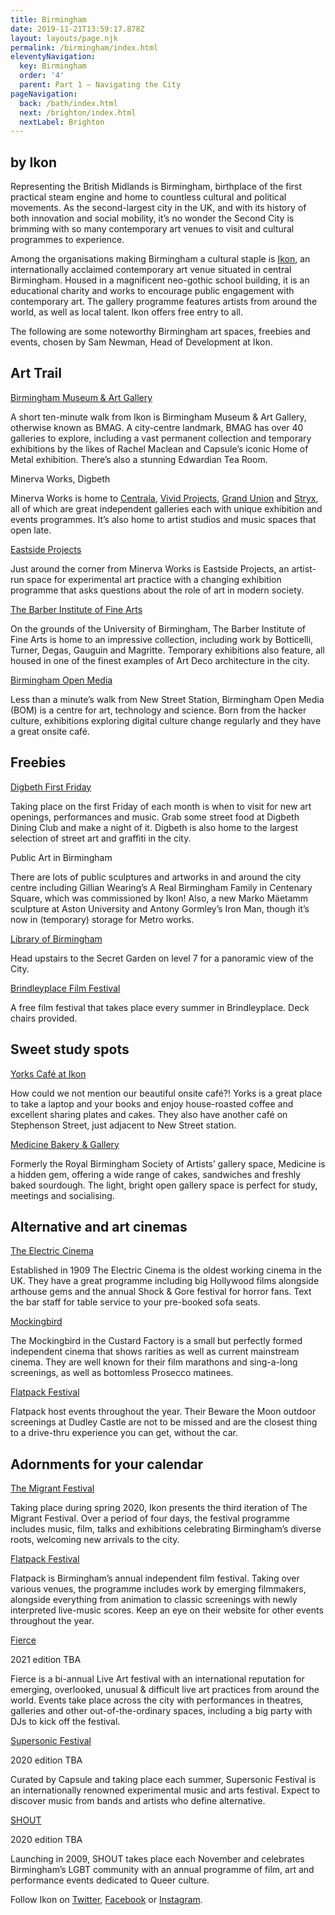 ```yaml
---
title: Birmingham
date: 2019-11-21T13:59:17.878Z
layout: layouts/page.njk
permalink: /birmingham/index.html
eleventyNavigation:
  key: Birmingham
  order: '4'
  parent: Part 1 – Navigating the City
pageNavigation:
  back: /bath/index.html
  next: /brighton/index.html
  nextLabel: Brighton
---
```

## by Ikon

Representing the British Midlands is Birmingham, birthplace of the first practical steam engine and home to countless cultural and political movements. As the second-largest city in the UK, and with its history of both innovation and social mobility, it’s no wonder the Second City is brimming with so many contemporary art venues to visit and cultural programmes to experience. 

Among the organisations making Birmingham a cultural staple is [Ikon](https://www.artrabbit.com/organisations/ikon), an internationally acclaimed contemporary art venue situated in central Birmingham. Housed in a magnificent neo-gothic school building, it is an educational charity and works to encourage public engagement with contemporary art. The gallery programme features artists from around the world, as well as local talent. Ikon offers free entry to all.

The following are some noteworthy Birmingham art spaces, freebies and events, chosen by Sam Newman, Head of Development at Ikon. 

## Art Trail

[Birmingham Museum & Art Gallery](https://www.artrabbit.com/organisations/birmingham-museum-and-art-gallery)

A short ten-minute walk from Ikon is Birmingham Museum & Art Gallery, otherwise known as BMAG. A city-centre landmark, BMAG has over 40 galleries to explore, including a vast permanent collection and temporary exhibitions by the likes of Rachel Maclean and Capsule’s iconic Home of Metal exhibition. There’s also a stunning Edwardian Tea Room.

Minerva Works, Digbeth

Minerva Works is home to [Centrala](https://www.artrabbit.com/organisations/centrala), [Vivid Projects](https://www.artrabbit.com/organisations/vivid-projects), [Grand Union](https://www.artrabbit.com/organisations/grand-union) and [Stryx](https://www.artrabbit.com/organisations/stryx), all of which are great independent galleries each with unique exhibition and events programmes. It’s also home to artist studios and music spaces that open late.  

[Eastside Projects](https://www.artrabbit.com/organisations/eastside-projects)

Just around the corner from Minerva Works is Eastside Projects, an artist-run space for experimental art practice with a changing exhibition programme that asks questions about the role of art in modern society.

[The Barber Institute of Fine Arts ](https://www.artrabbit.com/organisations/the-barber-institute-of-fine-arts)

On the grounds of the University of Birmingham, The Barber Institute of Fine Arts is home to an impressive collection, including work by Botticelli, Turner, Degas, Gauguin and Magritte. Temporary exhibitions also feature, all housed in one of the finest examples of Art Deco architecture in the city.

[Birmingham Open Media ](https://www.artrabbit.com/organisations/birmingham-open-media-bom)

Less than a minute’s walk from New Street Station, Birmingham Open Media (BOM) is a centre for art, technology and science. Born from the hacker culture, exhibitions exploring digital culture change regularly and they have a great onsite café. 

## Freebies

[Digbeth First Friday](https://www.artrabbit.com/organisations/digbeth-first-friday)

Taking place on the first Friday of each month is when to visit for new art openings, performances and music. Grab some street food at Digbeth Dining Club and make a night of it. Digbeth is also home to the largest selection of street art and graffiti in the city.

Public Art in Birmingham

There are lots of public sculptures and artworks in and around the city centre including Gillian Wearing’s A Real Birmingham Family in Centenary Square, which was commissioned by Ikon! Also, a new Marko Mäetamm sculpture at Aston University and Antony Gormley’s Iron Man, though it’s now in (temporary) storage for Metro works.

[Library of Birmingham](https://www.birmingham.gov.uk/info/50132/visiting_the_library_of_birmingham/1412/about_the_library_of_birmingham/5)

Head upstairs to the Secret Garden on level 7 for a panoramic view of the City.

[Brindleyplace Film Festival](https://www.artrabbit.com/organisations/brindleyplace)

A free film festival that takes place every summer in Brindleyplace. Deck chairs provided.

## Sweet study spots

[Yorks Café at Ikon](https://www.yorkscafe.co.uk/)

How could we not mention our beautiful onsite café?! Yorks is a great place to take a laptop and your books and enjoy house-roasted coffee and excellent sharing plates and cakes. They also have another café on Stephenson Street, just adjacent to New Street station.

[Medicine Bakery & Gallery](http://www.medicinebakery.co.uk/)

Formerly the Royal Birmingham Society of Artists’ gallery space, Medicine is a hidden gem, offering a wide range of cakes, sandwiches and freshly baked sourdough. The light, bright open gallery space is perfect for study, meetings and socialising.

## Alternative and art cinemas

[The Electric Cinema](https://www.theelectric.co.uk/)

Established in 1909 The Electric Cinema is the oldest working cinema in the UK. They have a great programme including big Hollywood films alongside arthouse gems and the annual Shock & Gore festival for horror fans. Text the bar staff for table service to your pre-booked sofa seats. 

[Mockingbird](http://www.mockingbirdcinema.com/)

The Mockingbird in the Custard Factory is a small but perfectly formed independent cinema that shows rarities as well as current mainstream cinema. They are well known for their film marathons and sing-a-long screenings, as well as bottomless Prosecco matinees.

[Flatpack Festival](https://www.artrabbit.com/events/flatpack-festival-2020) 

Flatpack host events throughout the year. Their Beware the Moon outdoor screenings at Dudley Castle are not to be missed and are the closest thing to a drive-thru experience you can get, without the car.

## Adornments for your calendar

[The Migrant Festival](https://www.artrabbit.com/organisations/ikon)

Taking place during spring 2020, Ikon presents the third iteration of The Migrant Festival. Over a period of four days, the festival programme includes music, film, talks and exhibitions celebrating Birmingham’s diverse roots, welcoming new arrivals to the city.

[Flatpack Festival](https://www.artrabbit.com/organisations/flatpack-film-festival)

Flatpack is Birmingham’s annual independent film festival. Taking over various venues, the programme includes work by emerging filmmakers, alongside everything from animation to classic screenings with newly interpreted live-music scores. Keep an eye on their website for other events throughout the year.

[Fierce](https://wearefierce.org/)

2021 edition TBA

Fierce is a bi-annual Live Art festival with an international reputation for emerging, overlooked, unusual & difficult live art practices from around the world. Events take place across the city with performances in theatres, galleries and other out-of-the-ordinary spaces, including a big party with DJs to kick off the festival.

[Supersonic Festival](https://www.artrabbit.com/organisations/supersonic-festival)

2020 edition TBA

Curated by Capsule and taking place each summer, Supersonic Festival is an internationally renowned experimental music and arts festival. Expect to discover music from bands and artists who define alternative.

[SHOUT](https://shoutfestival.co.uk/)

2020 edition TBA

Launching in 2009, SHOUT takes place each November and celebrates Birmingham’s LGBT community with an annual programme of film, art and performance events dedicated to Queer culture.

Follow Ikon on [Twitter](http://twitter.com/@ikongallery), [Facebook](http://facebook.com/ikongallery) or [Instagram](https://www.instagram.com/ikongallery/).
